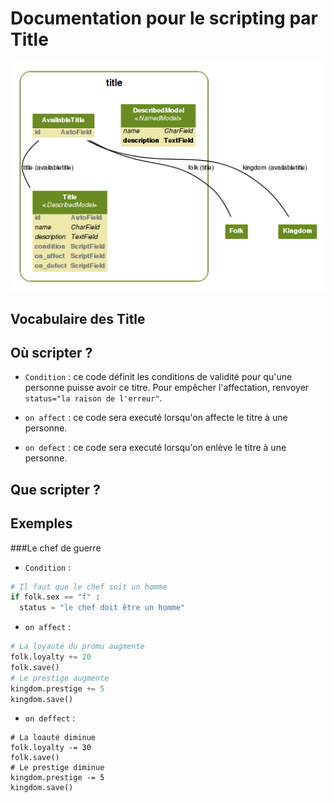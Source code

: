 Documentation pour le scripting par Title
=======================
![Title models](https://github.com/Neamar/kingdoms/blob/master/title/models.png?raw=true)

Vocabulaire des Title
------------------------

Où scripter ?
-------------
* `Condition` : ce code définit les conditions de validité pour qu'une personne puisse avoir ce titre. Pour empêcher l'affectation, renvoyer `status="la raison de l'erreur"`.

* `on affect` : ce code sera executé lorsqu'on affecte le titre à une personne.

* `on defect` : ce code sera executé lorsqu'on enlève le titre à une personne.

Que scripter ?
---------------


Exemples
-------------
###Le chef de guerre

* `Condition` :
```python
# Il faut que le chef soit un homme
if folk.sex == "f" :
  status = "le chef doit être un homme"
```

* `on affect` :
```python
# La loyauté du promu augmente
folk.loyalty += 20
folk.save()
# Le prestige augmente
kingdom.prestige += 5
kingdom.save()
```

* `on deffect` : 
```pyhton
# La loauté diminue
folk.loyalty -= 30
folk.save()
# Le prestige diminue
kingdom.prestige -= 5
kingdom.save()
```